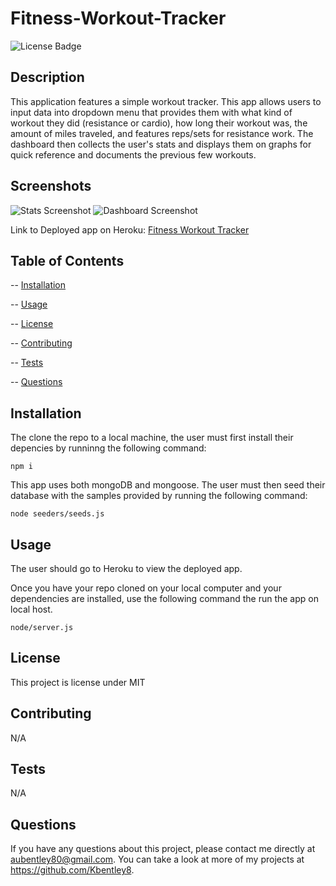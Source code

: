 # Fitness-Workout-Tracker


![License Badge](https://img.shields.io/badge/license-MIT-blue)

## Description

This application features a simple workout tracker. This app allows users to input data into dropdown menu that provides them with what kind of workout they did (resistance or cardio), how long their workout was, the amount of miles traveled, and features reps/sets for resistance work. The dashboard then collects the user's stats and displays them on graphs for quick reference and documents the previous few workouts. 

## Screenshots

![Stats Screenshot](https://user-images.githubusercontent.com/88289885/140405768-0f8b5a97-5ae7-4102-9f02-fdc0ed078138.png)
![Dashboard Screenshot](https://user-images.githubusercontent.com/88289885/140405770-3f3c1244-7ee5-4594-86e0-4cdca5aed726.png)


Link to Deployed app on Heroku: [Fitness Workout Tracker](https://tranquil-savannah-41648.herokuapp.com/?id=61842a75aeb880a92f86651c)

## Table of Contents

-- [Installation](#installation)

-- [Usage](#usage)

-- [License](#license)

-- [Contributing](#contributing)

-- [Tests](#tests)

-- [Questions](#questions)

## Installation

The clone the repo to a local machine, the user must first install their depencies 
by runninng  the following command:

    npm i

This app uses both mongoDB and mongoose. The user must then seed their  database with the samples provided by running the following command:

    node seeders/seeds.js

## Usage

The user should go to Heroku to view the deployed app.

Once you have your repo cloned on your local computer  and your dependencies are installed, use the following command the run the app on local host.

    node/server.js


## License

This project is license under MIT

## Contributing

N/A

## Tests

N/A

## Questions

 If you have any questions about this project, please contact me directly at aubentley80@gmail.com. You can take a look at more of my projects at https://github.com/Kbentley8.